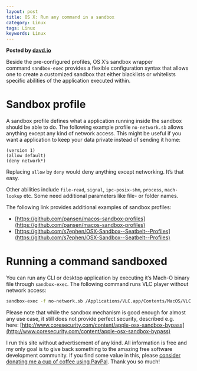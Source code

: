 ```yaml
---  
layout: post  
title: OS X: Run any command in a sandbox  
category: Linux  
tags: Linux  
keywords: Linux  
---  
```


__Posted by [davd.io](https://www.davd.io/os-x-run-any-command-in-a-sandbox/)__  



Beside the pre-configured profiles, OS X’s sandbox wrapper command `sandbox-exec` provides a flexible configuration syntax that allows one to create a customized sandbox that either blacklists or whitelists specific abilities of the application executed within.

# Sandbox profile

A sandbox profile defines what a application running inside the sandbox should be able to do. The following example profile `no-network.sb` allows anything except any kind of network access. This might be useful if you want a application to keep your data private instead of sending it home:

```
(version 1)
(allow default)
(deny network*)
```

Replacing `allow` by `deny` would deny anything except networking. It’s that easy.

Other abilities include `file-read`, `signal`, `ipc-posix-shm`, `process`, `mach-lookup` etc. Some need additional parameters like file- or folder names.

The following link provides additional examples of sandbox profiles:

*   [https://github.com/pansen/macos-sandbox-profiles](https://github.com/pansen/macos-sandbox-profiles)
*   [https://github.com/s7ephen/OSX-Sandbox--Seatbelt--Profiles](https://github.com/s7ephen/OSX-Sandbox--Seatbelt--Profiles)

# Running a command sandboxed

You can run any CLI or desktop application by executing it’s Mach-O binary file through `sandbox-exec`. The following command runs VLC player without network access:

```bash
sandbox-exec -f no-network.sb /Applications/VLC.app/Contents/MacOS/VLC
```

Please note that while the sandbox mechanism is good enough for almost any use case, it still does not provide perfect security, described e.g. here: [http://www.coresecurity.com/content/apple-osx-sandbox-bypass](http://www.coresecurity.com/content/apple-osx-sandbox-bypass)

I run this site without advertisement of any kind. All information is free and my only goal is to give back something to the amazing free software development community. If you find some value in this, please [consider donating me a cup of coffee using PayPal](https://www.paypal.me/davdeu). Thank you so much!
